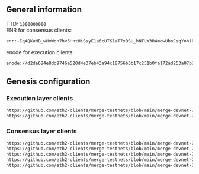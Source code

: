 ## General information
TTD: `1000000000`  
ENR for consensus clients: 
```sh
enr:-Iq4QKuNB_wHmWon7hv5HntHiSsyE1a6cUTK1aT7xDSU_hNTLW3R4mowUboCsqYoh1kN9v3ZoSu_WuvW9Aw0tQ0Dxv6GAXxQ7Nv5gmlkgnY0gmlwhLKAlv6Jc2VjcDI1NmsxoQK6S-Cii_KmfFdUJL2TANL3ksaKUnNXvTCv1tLwXs0QgIN1ZHCCIyk
```
enode for execution clients:
```sh
enode://d2da684e8dd9746a520d4e37eb43a94c18756b3b17c251b0fa172ad253a07b26d6bf4b0ec09025ea2d4f6e607df7a2e7f96b57d03bed3dcca38198eb53981a0e@137.184.104.103:30303
```

## Genesis configuration
### Execution layer clients

```sh
https://github.com/eth2-clients/merge-testnets/blob/main/merge-devnet-2/genesis.json
https://github.com/eth2-clients/merge-testnets/blob/main/merge-devnet-2/nethermind_genesis.json
```

### Consensus layer clients

```sh
https://github.com/eth2-clients/merge-testnets/blob/main/merge-devnet-2/bootstrap_nodes.txt
https://github.com/eth2-clients/merge-testnets/blob/main/merge-devnet-2/config.yaml
https://github.com/eth2-clients/merge-testnets/blob/main/merge-devnet-2/genesis.ssz
https://github.com/eth2-clients/merge-testnets/blob/main/merge-devnet-2/deploy_block.txt
https://github.com/eth2-clients/merge-testnets/blob/main/merge-devnet-2/deposit_contract.txt
```
